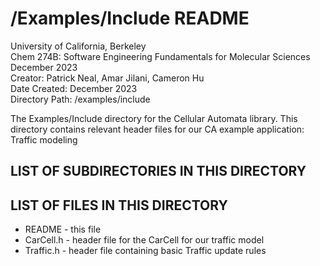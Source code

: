 # /Examples/Include README

University of California, Berkeley  
Chem 274B: Software Engineering Fundamentals for Molecular Sciences  
December 2023  
Creator:  Patrick Neal, Amar Jilani, Cameron Hu  
Date Created: December 2023  
Directory Path: /examples/include  

The Examples/Include directory for the Cellular Automata library.
This directory contains relevant header files for our CA example application: Traffic modeling

## LIST OF SUBDIRECTORIES IN THIS DIRECTORY

## LIST OF FILES IN THIS DIRECTORY

- README - this file
- CarCell.h - header file for the CarCell for our traffic model
- Traffic.h - header file containing basic Traffic update rules